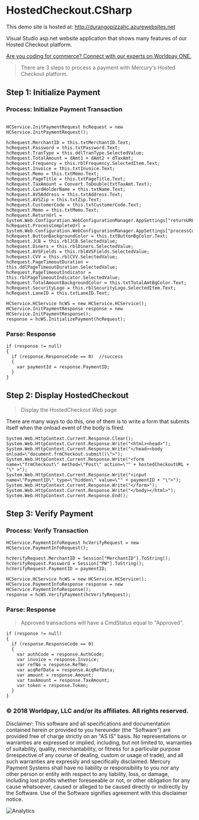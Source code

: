 HostedCheckout.CSharp
====================

This demo site is hosted at:  http://durangopizzahc.azurewebsites.net

Visual Studio asp.net website application that shows many features of our Hosted Checkout platform.

<a href="https://developer.vantiv.com/?utm_campaign=githubcta&utm_medium=hyperlink&utm_source=github&utm_content=codingforcommerce">Are you coding for commerce? Connect with our experts on Worldpay ONE.</a>


>There are 3 steps to process a payment with Mercury's Hosted Checkout platform.

## Step 1: Initialize Payment


### Process: Initialize Payment Transaction

```

HCService.InitPaymentRequest hcRequest = new HCService.InitPaymentRequest();

hcRequest.MerchantID = this.txtMerchantID.Text;
hcRequest.Password = this.txtPassword.Text;
hcRequest.TranType = this.ddlTranType.SelectedValue;
hcRequest.TotalAmount = dAmt1 + dAmt2 + dTaxAmt;
hcRequest.Frequency = this.rblFrequency.SelectedItem.Text;
hcRequest.Invoice = this.txtInvoice.Text;
hcRequest.Memo = this.txtMemo.Text;
hcRequest.PageTitle = this.txtPageTitle.Text;
hcRequest.TaxAmount = Convert.ToDouble(txtTaxAmt.Text);
hcRequest.CardHolderName = this.txtName.Text;
hcRequest.AVSAddress = this.txtAddress.Text;
hcRequest.AVSZip = this.txtZip.Text;
hcRequest.CustomerCode = this.txtCustomerCode.Text;
hcRequest.Memo = this.txtMemo.Text;
hcRequest.ReturnUrl = System.Web.Configuration.WebConfigurationManager.AppSettings["returnURL"].ToString();
hcRequest.ProcessCompleteUrl = System.Web.Configuration.WebConfigurationManager.AppSettings["processCompleteURL"].ToString();
hcRequest.ButtonBackgroundColor = this.txtButtonBgColor.Text;
hcRequest.JCB = this.rblJCB.SelectedValue;
hcRequest.Diners = this.rblDiners.SelectedValue;
hcRequest.AVSFields = this.rblAVSFields.SelectedValue;
hcRequest.CVV = this.rblCVV.SelectedValue;
hcRequest.PageTimeoutDuration = this.ddlPageTimeoutDuration.SelectedValue;
hcRequest.PageTimeoutIndicator = this.rblPageTimeoutIndicator.SelectedValue;
hcRequest.TotalAmountBackgroundColor = this.txtTotalAmtBgColor.Text;
hcRequest.SecurityLogo = this.rblSecurityLogo.SelectedItem.Text;
hcRequest.LaneID = this.txtLaneID.Text;

HCService.HCService hcWS = new HCService.HCService();
HCService.InitPaymentResponse response = new HCService.InitPaymentResponse();
response = hcWS.InitializePayment(hcRequest);
```

### Parse: Response

```
if (response != null)
{
  if (response.ResponseCode == 0)  //success
  {
    var paymentId = response.PaymentID;
  }
}

```

## Step 2: Display HostedCheckout

>Display the HostedCheckout Web page

There are many ways to do this, one of them is to write a form that submits itself when the onload event of the body is fired.

```
System.Web.HttpContext.Current.Response.Clear();
System.Web.HttpContext.Current.Response.Write("<html><head>");
System.Web.HttpContext.Current.Response.Write("</head><body onload=\"document.frmCheckout.submit()\">");
System.Web.HttpContext.Current.Response.Write("<form name=\"frmCheckout\" method=\"Post\" action=\"" + hostedCheckoutURL + "\" >");
System.Web.HttpContext.Current.Response.Write("<input name=\"PaymentID\" type=\"hidden\" value=\"" + paymentID + "\">");
System.Web.HttpContext.Current.Response.Write("</form>");
System.Web.HttpContext.Current.Response.Write("</body></html>");
System.Web.HttpContext.Current.Response.End();
```

## Step 3: Verify Payment

### Process: Verify Transaction

```
HCService.PaymentInfoRequest hcVerifyRequest = new HCService.PaymentInfoRequest();

hcVerifyRequest.MerchantID = Session["MerchantID"].ToString();
hcVerifyRequest.Password = Session["PW"].ToString();
hcVerifyRequest.PaymentID = paymentID;

HCService.HCService hcWS = new HCService.HCService();
HCService.PaymentInfoResponse response = new HCService.PaymentInfoResponse();
response = hcWS.VerifyPayment(hcVerifyRequest);
```

### Parse: Response

>Approved transactions will have a CmdStatus equal to "Approved".

```
if (response != null)
{
  if (response.ResponseCode == 0)
  {
    var authCode = response.AuthCode;
    var invoice = response.Invoice;
    var refNo = response.RefNo;
    var acqRefData = response.AcqRefData;
    var amount = response.Amount;
    var taxAmount = response.TaxAmount;
    var token = response.Token;
  }
}
```

### © 2018 Worldpay, LLC and/or its affiliates. All rights reserved. 

Disclaimer:
This software and all specifications and documentation contained herein or provided to you hereunder (the "Software") are provided free of charge strictly on an "AS IS" basis. No representations or warranties are expressed or implied, including, but not limited to, warranties of suitability, quality, merchantability, or fitness for a particular purpose (irrespective of any course of dealing, custom or usage of trade), and all such warranties are expressly and specifically disclaimed. Mercury Payment Systems shall have no liability or responsibility to you nor any other person or entity with respect to any liability, loss, or damage, including lost profits whether foreseeable or not, or other obligation for any cause whatsoever, caused or alleged to be caused directly or indirectly by the Software. Use of the Software signifies agreement with this disclaimer notice.

![Analytics](https://ga-beacon.appspot.com/UA-60858025-19/HostedCheckout.CSharp/readme?pixel)
